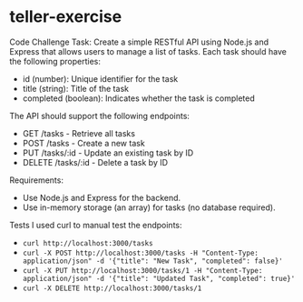 # teller-exercise

Code Challenge
 Task:
 Create a simple RESTful API using Node.js and Express that allows users to manage a list of tasks. Each task should have the following properties:
  - id (number): Unique identifier for the task
  - title (string): Title of the task
  - completed (boolean): Indicates whether the task is completed

 The API should support the following endpoints:
  - GET /tasks - Retrieve all tasks
  - POST /tasks - Create a new task
  - PUT /tasks/:id - Update an existing task by ID
  - DELETE /tasks/:id - Delete a task by ID
 
 Requirements:
  - Use Node.js and Express for the backend.
  - Use in-memory storage (an array) for tasks (no database required).

Tests 
I used curl to manual test the endpoints:
 - `curl http://localhost:3000/tasks`
 - `curl -X POST http://localhost:3000/tasks -H "Content-Type: application/json" -d '{"title": "New Task", "completed": false}'`
 - `curl -X PUT http://localhost:3000/tasks/1 -H "Content-Type: application/json" -d '{"title": "Updated Task", "completed": true}'`
 - `curl -X DELETE http://localhost:3000/tasks/1`